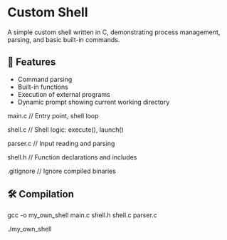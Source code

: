 # Custom Shell

A simple custom shell written in C, demonstrating process management, parsing, and basic built-in commands.

## 🚀 Features

- Command parsing
- Built-in functions
- Execution of external programs
- Dynamic prompt showing current working directory



main.c // Entry point, shell loop

shell.c // Shell logic: execute(), launch()

parser.c // Input reading and parsing

shell.h // Function declarations and includes

.gitignore // Ignore compiled binaries


## 🛠️ Compilation


gcc -o my_own_shell main.c shell.h shell.c parser.c

./my_own_shell



